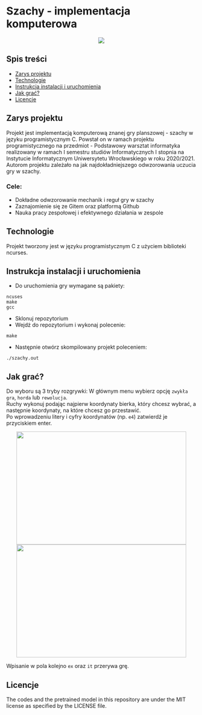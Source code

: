 # Szachy - implementacja komputerowa
<p align="center">
  <img src="https://i.imgur.com/tEQbD6K.png">
</p>

## Spis treści
* [Zarys projektu](#zarys-projektu)
* [Technologie](#technologie)
* [Instrukcja instalacji i uruchomienia](#instrukcja-instalacji-i-uruchomienia)
* [Jak grać?](#jak-grać)
* [Licencje](#licencje)

## Zarys projektu
Projekt jest implementacją komputerową znanej gry planszowej - szachy w języku programistycznym C. Powstał on w ramach projektu programistycznego na przedmiot - Podstawowy warsztat informatyka realizowany w ramach I semestru studiów Informatycznych I stopnia na Instytucie Informatycznym Uniwersytetu Wrocławskiego w roku 2020/2021. Autorom projektu zależało na jak najdokładniejszego odwzorowania uczucia gry w szachy. </br>

### Cele: 
* Dokładne odwzorowanie mechanik i reguł gry w szachy
* Zaznajomienie się ze Gitem oraz platformą Github
* Nauka pracy zespołowej i efektywnego działania w zespole

## Technologie
Projekt tworzony jest w języku programistycznym C z użyciem biblioteki ncurses.

## Instrukcja instalacji i uruchomienia
* Do uruchomienia gry wymagane są pakiety:
```
ncuses
make
gcc
```
* Sklonuj repozytorium
* Wejdż do repozytorium i wykonaj polecenie:
```
make
```
* Następnie otwórz skompilowany projekt poleceniem:
```
./szachy.out
```
## Jak grać?
Do wyboru są 3 tryby rozgrywki:
W głównym menu wybierz opcję ```zwykła gra```, ```horda``` lub ```rewolucja```. <br>
Ruchy wykonuj podając najpierw koordynaty bierka, który chcesz wybrać, a następnie koordynaty, na które chcesz go przestawić.<br>
Po wprowadzeniu litery i cyfry koordynatów (np. ```e4```) zatwierdź je przyciskiem enter.

<p align="center">
  <img src="https://i.imgur.com/mvX3uA8.png" width="450" height="300"/>
  <img src="https://i.imgur.com/NH3HRmV.png" width="450" height="300"/> 
</p>

Wpisanie w pola kolejno ```ex``` oraz ```it``` przerywa grę.

## Licencje
The codes and the pretrained model in this repository are under the MIT license as specified by the LICENSE file.
